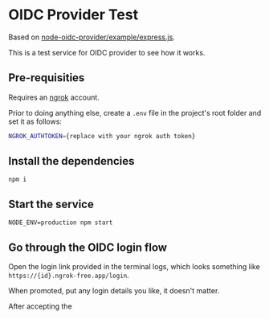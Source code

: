 # OIDC Provider Test

Based on [node-oidc-provider/example/express.js](https://github.com/panva/node-oidc-provider/blob/2be00659b3ea2828659e388a51603d20cad5c7ca/example/express.js).

This is a test service for OIDC provider to see how it works.

## Pre-requisities

Requires an [ngrok](https://ngrok.com) account.

Prior to doing anything else, create a `.env` file in the project's root folder and set it as follows:

```sh
NGROK_AUTHTOKEN={replace with your ngrok auth token}
```

## Install the dependencies

```
npm i
```

## Start the service

```
NODE_ENV=production npm start
```

## Go through the OIDC login flow

Open the login link provided in the terminal logs, which looks something like `https://{id}.ngrok-free.app/login`.

When promoted, put any login details you like, it doesn't matter.

After accepting the 
